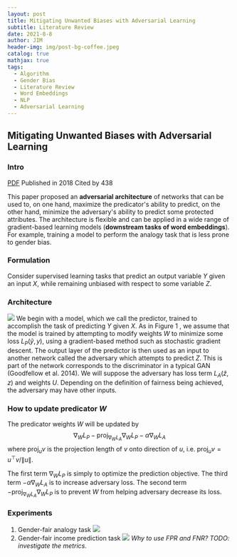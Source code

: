 ```yaml
---
layout: post
title: Mitigating Unwanted Biases with Adversarial Learning
subtitle: Literature Review
date: 2021-8-8
author: JIM
header-img: img/post-bg-coffee.jpeg
catalog: true
mathjax: true
tags:
  - Algorithm
  - Gender Bias
  - Literature Review
  - Word Embeddings
  - NLP
  - Adversarial Learning
---
```


## Mitigating Unwanted Biases with Adversarial Learning

### Intro
[PDF](https://arxiv.org/abs/1801.07593)
Published in 2018
Cited by 438

This paper proposed an **adversarial architecture** of networks that can be used to, on one hand, maximize the predicator's ability to predict, on the other hand, minimize the adversary's ability to predict some protected attributes. The architecture is flexible and can be applied in a wide range of gradient-based learning models (**downstream tasks of word embeddings**). For example, training a model to perform the analogy task that is less prone to gender bias.

### Formulation
Consider supervised learning tasks that predict an output variable $Y$ given an input $X$, while remaining unbiased with respect to some variable $Z$.

### Architecture
![](https://i.imgur.com/idGuxMe.png)
We begin with a model, which we call the predictor, trained to accomplish the task of predicting $Y$ given $X$. As in Figure 1 , we assume that the model is trained by attempting to modify weights $W$ to minimize some loss $L_{P}(\hat{y}, y)$, using a gradient-based method such as stochastic gradient descent. The output layer of the predictor is then used as an input to another network called the adversary which attempts to predict $Z$. This is part of the network corresponds to the discriminator in a typical GAN (Goodfellow et al. 2014). We will suppose the adversary has loss term $L_{A}(\hat{z}, z)$ and weights $U$. Depending on the definition of fairness being achieved, the adversary may have other inputs.

### **How to update predicator $W$**
The predicator weights $W$ will be updated by
$$\nabla_{W} L_{P}-\operatorname{proj}_{\nabla_{W} L_{A}} \nabla_{W} L_{P}-\alpha \nabla_{W} L_{A}$$
where $\operatorname{proj}_{u}v$ is the projection length of $v$ onto direction of $u$, i.e. $\operatorname{proj}_{u}v=u^\top v/\|u\|$.

The first term $\nabla_{W} L_{P}$ is simply to optimize the prediction objective.
The third term $-\alpha \nabla_{W} L_{A}$ is to increase adversary loss.
The second term $-\operatorname{proj}_{\nabla_{W} L_{A}} \nabla_{W} L_{P}$ is to prevent $W$ from helping adversary decrease its loss.

### Experiments
1. Gender-fair analogy task
![](https://i.imgur.com/Fapke6y.png)
2. Gender-fair income prediction task
![](https://i.imgur.com/AFIZdUh.png)
*Why to use FPR and FNR? TODO: investigate the metrics.*
